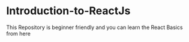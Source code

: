 # Introduction-to-ReactJs
This Repository is beginner friendly and you can learn the React Basics from here 
